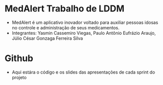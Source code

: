 # MedAlert Trabalho de LDDM

- MedAlert é um aplicativo inovador voltado para auxiliar pessoas idosas no controle e administração de seus medicamentos.
- Integrantes: Yasmin Cassemiro Viegas, Paulo Antônio Eufrázio Araujo, Júlio César Gonzaga Ferreira Silva

# Github

- Aqui estára o código e os slides das apresentações de cada sprint do projeto
